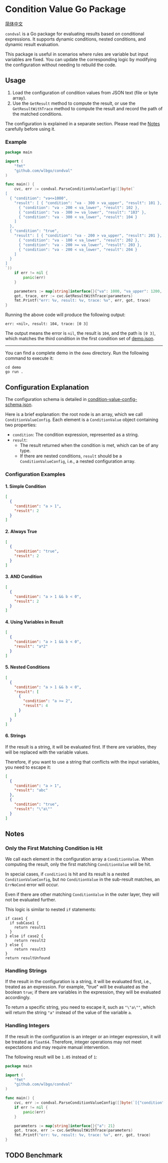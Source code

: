 # Condition Value Go Package

[简体中文](README.zh_CN.md)

`condval` is a Go package for evaluating results based on conditional expressions. It supports dynamic conditions,
nested conditions, and dynamic result evaluation.

This package is useful in scenarios where rules are variable but input variables are fixed. You can update the
corresponding logic by modifying the configuration without needing to rebuild the code.

## Usage

1. Load the configuration of condition values from JSON text (file or byte array).
2. Use the `GetResult` method to compute the result, or use the `GetResultWithTrace` method to compute the result and
   record the path of the matched conditions.

The configuration is explained in a separate section. Please read the [Notes](#notes) carefully before using it.

### Example

```go
package main

import (
	"fmt"
	"github.com/wlbgo/condval"
)

func main() {
	cvc, err := condval.ParseConditionValueConfig([]byte(`
[
  { "condition": "va<=1000",
    "result": [ { "condition": "va - 300 > va_upper", "result": 101 },
      { "condition": "va - 200 < va_lower", "result": 102 },
      { "condition": "va - 300 >= va_lower", "result": "103" },
      { "condition": "va - 300 < va_lower", "result": 104 }
    ]
  },
  { "condition": "true",
    "result": [ { "condition": "va - 200 > va_upper", "result": 201 },
      { "condition": "va - 100 < va_lower", "result": 202 },
      { "condition": "va - 200 >= va_lower", "result": 203 },
      { "condition": "va - 200 < va_lower", "result": 204 }
    ]
  }
]
`))
	if err != nil {
		panic(err)
	}

	parameters := map[string]interface{}{"va": 1000, "va_upper": 1200, "va_lower": 800}
	got, trace, err := cvc.GetResultWithTrace(parameters)
	fmt.Printf("err: %v, result: %v, trace: %v", err, got, trace)
}

```

Running the above code will produce the following output:

```
err: <nil>, result: 104, trace: [0 3]
```

The output means the error is `nil`, the result is `104`, and the path is `[0 3]`, which matches the third condition in
the first condition set of [demo.json](demo/demo.json).

---

You can find a complete demo in the `demo` directory. Run the following command to execute it:

```shell
cd demo
go run .
```

## Configuration Explanation

The configuration schema is detailed in [condition-value-config-schema.json](condition-value-config-schema.json).

Here is a brief explanation: the root node is an array, which we call `ConditionValueConfig`. Each element is
a `ConditionValue` object containing two properties:

- `condition`: The condition expression, represented as a string.
- `result`:
    - The result returned when the condition is met, which can be of any type.
    - If there are nested conditions, `result` should be a `ConditionValueConfig`, i.e., a nested configuration array.

### Configuration Examples

#### 1. Simple Condition

```json
[
  {
    "condition": "a > 1",
    "result": 2
  }
]
```

#### 2. Always True

```json
[
  {
    "condition": "true",
    "result": 2
  }
]
```

#### 3. AND Condition

```json
[
  {
    "condition": "a > 1 && b < 0",
    "result": 2
  }
]
```

#### 4. Using Variables in Result

```json
[
  {
    "condition": "a > 1 && b < 0",
    "result": "a*2"
  }
]
```

#### 5. Nested Conditions

```json
[
  {
    "condition": "a > 1 && b < 0",
    "result": [
      {
        "condition": "a >= 2",
        "result": 4
      }
    ]
  }
]
```

#### 6. Strings

If the result is a string, it will be evaluated first. If there are variables, they will be replaced with the variable
values.

Therefore, if you want to use a string that conflicts with the input variables, you need to escape it:

```json
[
  {
    "condition": "a > 1",
    "result": "abc"
  },
  {
    "condition": "true",
    "result": "\"a\""
  }
]
```

## Notes

### Only the First Matching Condition is Hit

We call each element in the configuration array a `ConditionValue`. When computing the result, only the first
matching `ConditionValue` will be hit.

In special cases, if `condition1` is hit and its result is a nested `ConditionValueConfig`, but no `ConditionValue` in
the sub-result matches, an `ErrNoCond` error will occur.

Even if there are other matching `ConditionValue` in the outer layer, they will not be evaluated further.

This logic is similar to nested `if` statements:

```
if case1 {
  if subCase1 {
    return result1
  }
} else if case2 {
    return result2
} else {
    return result3
}
return resultUnfound
```

### Handling Strings

If the result in the configuration is a string, it will be evaluated first, i.e., treated as an expression. For
example, "true" will be evaluated as the boolean `true`; if there are variables in the expression, they will be
evaluated accordingly.

To return a specific string, you need to escape it, such as `"\"a\""`, which will return the string `"a"` instead of the
value of the variable `a`.

### Handling Integers

If the result in the configuration is an integer or an integer expression, it will be treated as `float64`. Therefore,
integer operations may not meet expectations and may require manual intervention.

The following result will be `1.05` instead of `1`:

```go
package main

import (
	"fmt"
	"github.com/wlbgo/condval"
)

func main() {
	cvc, err := condval.ParseConditionValueConfig([]byte(`[{"condition": "true", "result": "a/20"}]`))
	if err != nil {
		panic(err)
	}

	parameters := map[string]interface{}{"a": 21}
	got, trace, err := cvc.GetResultWithTrace(parameters)
	fmt.Printf("err: %v, result: %v, trace: %v", err, got, trace)
}
```

## TODO Benchmark
